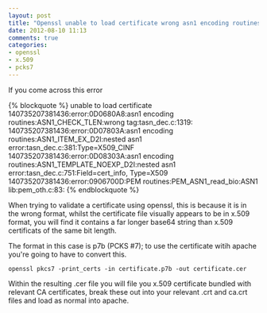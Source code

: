 ```yaml
---
layout: post
title: "Openssl unable to load certificate wrong asn1 encoding routines:ASN1_CHECK_TLEN::tag:tasn_dec.c:1319"
date: 2012-08-10 11:13
comments: true
categories:
- openssl
- x.509
- pcks7
---
```


If you come across this error

{% blockquote %}
unable to load certificate
140735207381436:error:0D0680A8:asn1 encoding routines:ASN1_CHECK_TLEN:wrong tag:tasn_dec.c:1319:
140735207381436:error:0D07803A:asn1 encoding routines:ASN1_ITEM_EX_D2I:nested asn1 error:tasn_dec.c:381:Type=X509_CINF
140735207381436:error:0D08303A:asn1 encoding routines:ASN1_TEMPLATE_NOEXP_D2I:nested asn1 error:tasn_dec.c:751:Field=cert_info, Type=X509
140735207381436:error:0906700D:PEM routines:PEM_ASN1_read_bio:ASN1 lib:pem_oth.c:83:
{% endblockquote %}

When trying to validate a certificate using openssl, this is because it is in the wrong format, whilst the certificate file visually appears to be in x.509 format, you will find it contains a far longer base64 string than x.509 certificats of the same bit length.

The format in this case is p7b (PCKS #7); to use the certificate witih apache you're going to have to convert this.

`
openssl pkcs7 -print_certs -in certificate.p7b -out certificate.cer
`

Within the resulting .cer file you will file you x.509 certificate bundled with relevant CA certificates, break these out into your relevant .crt and ca.crt files and load as normal into apache.

